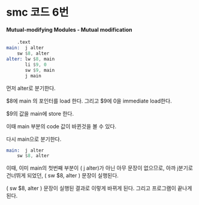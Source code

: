 # smc 코드 6번

#### Mutual-modifying Modules - Mutual modification

```asm
	.text
main:  j alter
	sw $8, alter
alter: lw $8, main
       li $9, 0
       sw $9, main
       j main

```



먼저 alter로 분기한다.

$8에 main 의 포인터를 load 한다. 그리고 $9에 0을 immediate load한다.

$9의 값을 main에 store 한다.

이때 main 부분의 code 값이 바뀐것을 볼 수 있다.

다시 main으로 분기한다. 

```asm
main:  j alter
	sw $8, alter
```

이때, 이미 main의 첫번째 부분이  ( j alter)가 아닌 아무 문장이 없으므로, 아까 j분기로 건너뛰게 되었던, ( sw $8, alter ) 문장이 실행된다.

 ( sw $8, alter ) 문장이 실행된 결과로 이렇게 바뀌게 된다.  그리고 프로그램이 끝나게 된다.



